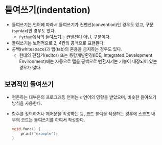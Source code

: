 # 들여쓰기(indentation)

- 들여쓰기는 언어에 따라서 들여쓰기가 컨벤션(convention)인 경우도 있고, 구문(syntax)인 경우도 있다.
  - `Python`에서의 들여쓰기는 컨벤션이 아닌, 구문이다.
- 들여쓰기는 보편적으로 2, 4칸의 공백으로 표현된다.
- 공백(whitespace)과 탭(tab)의 혼용을 금지하는 경우도 있다.
  - 현대의 편집기(editor) 또는 통합개발환경(IDE; Integrated Development Environment)에는 자동으로 탭을 공백으로 변환시키는 기능이 내장되어 있는 경우가 많다.

## 보편적인 들여쓰기

- 현존하는 대부분의 프로그래밍 언어는 `c` 언어의 영향을 받았으며, 비슷한 들여쓰기 방식을 사용한다.
- 함수를 정의하거나 제어문을 작성하는 등, 코드 블럭을 작성하는 경우에 스코프 내부의 코드는 들여쓰기를 하여서 작성한다.

  ```c
  void func() {
      print("example");
  }
  ```
